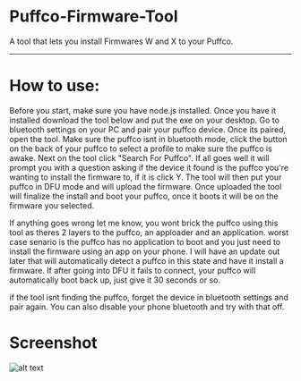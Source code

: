 # Puffco-Firmware-Tool
A tool that lets you install Firmwares W and X to your Puffco.

--------
# How to use:

Before you start, make sure you have node.js installed. Once you have it installed download the tool below and put the exe on your desktop. Go to bluetooth settings on your PC and pair your puffco device.
Once its paired, open the tool. Make sure the puffco isnt in bluetooth mode, click the button on the back of your puffco to select a profile to make sure the puffco is awake. Next on the tool click "Search For Puffco". If all goes well it will prompt you with a question asking if the device it found is the puffco you're wanting to install the firmware to, if it is click Y. The tool will then put your puffco in DFU mode and will upload the firmware. Once uploaded the tool will finalize the install and boot your puffco, once it boots it will be on the firmware you selected.

If anything goes wrong let me know, you wont brick the puffco using this tool as theres 2 layers to the puffco, an apploader and an application. worst case senario is the puffco has no application to boot and you just need to install the firmware using an app on your phone. I will have an update out later that will automatically detect a puffco in this state and have it install a firmware. 
If after going into DFU it fails to connect, your puffco will automatically boot back up, just give it 30 seconds or so.

if the tool isnt finding the puffco, forget the device in bluetooth settings and pair again.
You can also disable your phone bluetooth and try with that off.

# Screenshot
![alt text](https://i.imgur.com/uAb2XHt.png)
